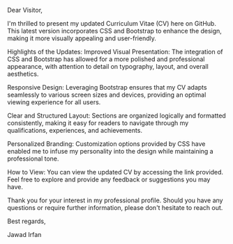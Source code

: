 Dear Visitor,

I'm thrilled to present my updated Curriculum Vitae (CV) here on GitHub. This latest version incorporates CSS and Bootstrap to enhance the design, making it more visually appealing and user-friendly.

Highlights of the Updates:
Improved Visual Presentation: The integration of CSS and Bootstrap has allowed for a more polished and professional appearance, with attention to detail on typography, layout, and overall aesthetics.

Responsive Design: Leveraging Bootstrap ensures that my CV adapts seamlessly to various screen sizes and devices, providing an optimal viewing experience for all users.

Clear and Structured Layout: Sections are organized logically and formatted consistently, making it easy for readers to navigate through my qualifications, experiences, and achievements.

Personalized Branding: Customization options provided by CSS have enabled me to infuse my personality into the design while maintaining a professional tone.

How to View:
You can view the updated CV by accessing the link provided. Feel free to explore and provide any feedback or suggestions you may have.

Thank you for your interest in my professional profile. Should you have any questions or require further information, please don't hesitate to reach out.

Best regards,

Jawad Irfan
